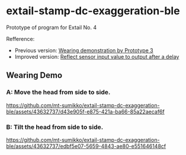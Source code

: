 # extail-stamp-dc-exaggeration-ble
Prototype of program for Extail No. 4


Refference:
- Previous version: [Wearing demonstration by Prototype 3](https://github.com/mt-sumikko/extail-exaggeration-eval#reference-wearing-demo)
- Improved version: [Reflect sensor input value to output after a delay](https://github.com/mt-sumikko/extail-stamp-dc-exaggeration-ble-dealy)

## Wearing Demo
### A: Move the head from side to side.


https://github.com/mt-sumikko/extail-stamp-dc-exaggeration-ble/assets/43632737/d43e905f-e875-421a-ba66-85a22aecaf6f



### B: Tilt the head from side to side.



https://github.com/mt-sumikko/extail-stamp-dc-exaggeration-ble/assets/43632737/edbf5e07-5659-4843-ae80-e551646148cf

